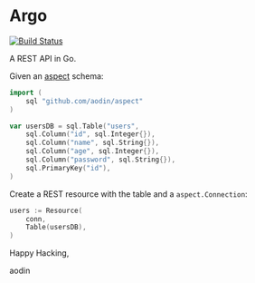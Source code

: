 Argo
====

[![Build Status](https://travis-ci.org/aodin/argo.svg)](https://travis-ci.org/aodin/argo)

A REST API in Go.

Given an [aspect](https://github.com/aodin/aspect) schema:

```go
import (
    sql "github.com/aodin/aspect"
)

var usersDB = sql.Table("users",
    sql.Column("id", sql.Integer{}),
    sql.Column("name", sql.String{}),
    sql.Column("age", sql.Integer{}),
    sql.Column("password", sql.String{}),
    sql.PrimaryKey("id"),
)
```

Create a REST resource with the table and a `aspect.Connection`:

```go
users := Resource(
    conn,
    Table(usersDB),
)
```

Happy Hacking,

aodin

